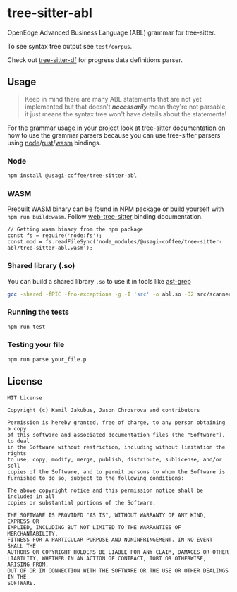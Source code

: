 # tree-sitter-abl

OpenEdge Advanced Business Language (ABL) grammar for tree-sitter.

To see syntax tree output see `test/corpus`.

Check out [tree-sitter-df](https://github.com/usagi-coffee/tree-sitter-df) for progress data definitions parser.

## Usage

> Keep in mind there are many ABL statements that are not yet implemented but that doesn't ***necessarily*** mean they're not parsable, it just means the syntax tree won't have details about the statements!

For the grammar usage in your project look at tree-sitter documentation on how to use the grammar parsers because you can use tree-sitter parsers using [node](https://github.com/tree-sitter/node-tree-sitter)/[rust](https://github.com/tree-sitter/tree-sitter/tree/master/lib/binding_rust)/[wasm](https://github.com/tree-sitter/tree-sitter/tree/master/lib/binding_web) bindings.

### Node

```bash
npm install @usagi-coffee/tree-sitter-abl
```

### WASM

Prebuilt WASM binary can be found in NPM package or build yourself with `npm run build:wasm`.
Follow [web-tree-sitter](https://github.com/tree-sitter/tree-sitter/tree/master/lib/binding_web) binding documentation.

```
// Getting wasm binary from the npm package
const fs = require('node:fs');
const mod = fs.readFileSync('node_modules/@usagi-coffee/tree-sitter-abl/tree-sitter-abl.wasm');
```

### Shared library (.so)

You can build a shared library `.so` to use it in tools like [ast-grep](https://ast-grep.github.io/)

```bash
gcc -shared -fPIC -fno-exceptions -g -I 'src' -o abl.so -O2 src/scanner.c -xc src/parser.c -lstdc++
```

### Running the tests

```bash
npm run test
```

### Testing your file

```bash
npm run parse your_file.p
```

## License

```LICENSE
MIT License

Copyright (c) Kamil Jakubus, Jason Chrosrova and contributors

Permission is hereby granted, free of charge, to any person obtaining a copy
of this software and associated documentation files (the "Software"), to deal
in the Software without restriction, including without limitation the rights
to use, copy, modify, merge, publish, distribute, sublicense, and/or sell
copies of the Software, and to permit persons to whom the Software is
furnished to do so, subject to the following conditions:

The above copyright notice and this permission notice shall be included in all
copies or substantial portions of the Software.

THE SOFTWARE IS PROVIDED "AS IS", WITHOUT WARRANTY OF ANY KIND, EXPRESS OR
IMPLIED, INCLUDING BUT NOT LIMITED TO THE WARRANTIES OF MERCHANTABILITY,
FITNESS FOR A PARTICULAR PURPOSE AND NONINFRINGEMENT. IN NO EVENT SHALL THE
AUTHORS OR COPYRIGHT HOLDERS BE LIABLE FOR ANY CLAIM, DAMAGES OR OTHER
LIABILITY, WHETHER IN AN ACTION OF CONTRACT, TORT OR OTHERWISE, ARISING FROM,
OUT OF OR IN CONNECTION WITH THE SOFTWARE OR THE USE OR OTHER DEALINGS IN THE
SOFTWARE.
```
